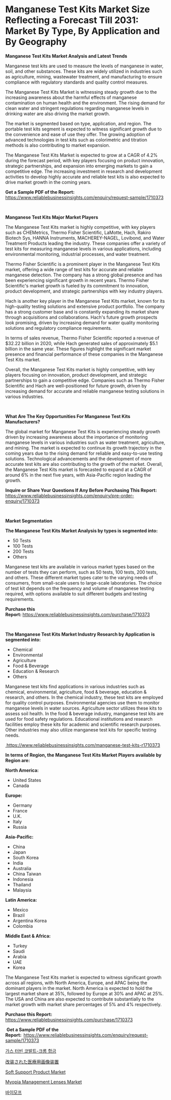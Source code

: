 <p><h1>Manganese Test Kits Market Size Reflecting a Forecast Till 2031: Market By Type, By Application and By Geography</h1></p><p><strong>Manganese Test Kits Market Analysis and Latest Trends</strong></p>
<p><p>Manganese test kits are used to measure the levels of manganese in water, soil, and other substances. These kits are widely utilized in industries such as agriculture, mining, wastewater treatment, and manufacturing to ensure compliance with regulatory standards and quality control measures.</p><p>The Manganese Test Kits Market is witnessing steady growth due to the increasing awareness about the harmful effects of manganese contamination on human health and the environment. The rising demand for clean water and stringent regulations regarding manganese levels in drinking water are also driving the market growth.</p><p>The market is segmented based on type, application, and region. The portable test kits segment is expected to witness significant growth due to the convenience and ease of use they offer. The growing adoption of advanced technologies in test kits such as colorimetric and titration methods is also contributing to market expansion.</p><p>The Manganese Test Kits Market is expected to grow at a CAGR of 4.2% during the forecast period, with key players focusing on product innovation, strategic partnerships, and expansion into emerging markets to gain a competitive edge. The increasing investment in research and development activities to develop highly accurate and reliable test kits is also expected to drive market growth in the coming years.</p></p>
<p><strong>Get a Sample PDF of the Report:&nbsp;</strong> <a href="https://www.reliablebusinessinsights.com/enquiry/request-sample/1710373">https://www.reliablebusinessinsights.com/enquiry/request-sample/1710373</a></p>
<p>&nbsp;</p>
<p><strong>Manganese Test Kits Major Market Players</strong></p>
<p><p>The Manganese Test Kits market is highly competitive, with key players such as CHEMetrics, Thermo Fisher Scientific, LaMotte, Hach, Rakiro Biotech Sys, HANNA Instruments, MACHEREY-NAGEL, Lovibond, and Water Treatment Products leading the industry. These companies offer a variety of test kits for measuring manganese levels in various applications, including environmental monitoring, industrial processes, and water treatment.</p><p>Thermo Fisher Scientific is a prominent player in the Manganese Test Kits market, offering a wide range of test kits for accurate and reliable manganese detection. The company has a strong global presence and has been experiencing significant growth in recent years. Thermo Fisher Scientific's market growth is fueled by its commitment to innovation, product development, and strategic partnerships with key industry players.</p><p>Hach is another key player in the Manganese Test Kits market, known for its high-quality testing solutions and extensive product portfolio. The company has a strong customer base and is constantly expanding its market share through acquisitions and collaborations. Hach's future growth prospects look promising, driven by increasing demand for water quality monitoring solutions and regulatory compliance requirements.</p><p>In terms of sales revenue, Thermo Fisher Scientific reported a revenue of $32.22 billion in 2020, while Hach generated sales of approximately $5.1 billion in the same year. These figures highlight the significant market presence and financial performance of these companies in the Manganese Test Kits market.</p><p>Overall, the Manganese Test Kits market is highly competitive, with key players focusing on innovation, product development, and strategic partnerships to gain a competitive edge. Companies such as Thermo Fisher Scientific and Hach are well-positioned for future growth, driven by increasing demand for accurate and reliable manganese testing solutions in various industries.</p></p>
<p>&nbsp;</p>
<p><strong>What Are The Key Opportunities For Manganese Test Kits Manufacturers?</strong></p>
<p><p>The global market for Manganese Test Kits is experiencing steady growth driven by increasing awareness about the importance of monitoring manganese levels in various industries such as water treatment, agriculture, and mining. The market is expected to continue its growth trajectory in the coming years due to the rising demand for reliable and easy-to-use testing solutions. Technological advancements and the development of more accurate test kits are also contributing to the growth of the market. Overall, the Manganese Test Kits market is forecasted to expand at a CAGR of around 6% in the next five years, with Asia-Pacific region leading the growth.</p></p>
<p><strong>Inquire or Share Your Questions If Any Before Purchasing This Report:</strong> <a href="https://www.reliablebusinessinsights.com/enquiry/pre-order-enquiry/1710373">https://www.reliablebusinessinsights.com/enquiry/pre-order-enquiry/1710373</a></p>
<p>&nbsp;</p>
<p><strong>Market Segmentation</strong></p>
<p><strong>The Manganese Test Kits Market Analysis by types is segmented into:</strong></p>
<p><ul><li>50 Tests</li><li>100 Tests</li><li>200 Tests</li><li>Others</li></ul></p>
<p><p>Manganese test kits are available in various market types based on the number of tests they can perform, such as 50 tests, 100 tests, 200 tests, and others. These different market types cater to the varying needs of consumers, from small-scale users to large-scale laboratories. The choice of test kit depends on the frequency and volume of manganese testing required, with options available to suit different budgets and testing requirements.</p></p>
<p><strong>Purchase this Report:&nbsp;</strong><a href="https://www.reliablebusinessinsights.com/purchase/1710373">https://www.reliablebusinessinsights.com/purchase/1710373</a></p>
<p>&nbsp;</p>
<p><strong>The Manganese Test Kits Market Industry Research by Application is segmented into:</strong></p>
<p><ul><li>Chemical</li><li>Environmental</li><li>Agriculture</li><li>Food & Beverage</li><li>Education & Research</li><li>Others</li></ul></p>
<p><p>Manganese test kits find applications in various industries such as chemical, environmental, agriculture, food & beverage, education & research, and others. In the chemical industry, these test kits are employed for quality control purposes. Environmental agencies use them to monitor manganese levels in water sources. Agriculture sector utilizes these kits to assess soil health. In the food & beverage industry, manganese test kits are used for food safety regulations. Educational institutions and research facilities employ these kits for academic and scientific research purposes. Other industries may also utilize manganese test kits for specific testing needs.</p></p>
<p><a href="https://www.reliablebusinessinsights.com/manganese-test-kits-r1710373">&nbsp;https://www.reliablebusinessinsights.com/manganese-test-kits-r1710373</a></p>
<p><strong>In terms of Region, the Manganese Test Kits Market Players available by Region are:</strong></p>
<p>
    <p> <strong> North America: </strong>
        <ul>
            <li>United States</li>
            <li>Canada</li>
        </ul>
        </p> 
    <p> <strong> Europe: </strong>
        <ul>
            <li>Germany</li>
            <li>France</li>
            <li>U.K.</li>
            <li>Italy</li>
            <li>Russia</li>
        </ul>
        </p> 
    <p> <strong> Asia-Pacific: </strong>
        <ul>
            <li>China</li>
            <li>Japan</li>
            <li>South Korea</li>
            <li>India</li>
            <li>Australia</li>
            <li>China Taiwan</li>
            <li>Indonesia</li>
            <li>Thailand</li>
            <li>Malaysia</li>
        </ul>
        </p> 
    <p> <strong> Latin America: </strong>
        <ul>
            <li>Mexico</li>
            <li>Brazil</li>
            <li>Argentina Korea</li>
            <li>Colombia</li>
        </ul>
        </p> 
    <p> <strong> Middle East & Africa: </strong>
        <ul>
            <li>Turkey</li>
            <li>Saudi</li>
            <li>Arabia</li>
            <li>UAE</li>
            <li>Korea</li>
        </ul>
    </p>
    </p>
<p><p>The Manganese Test Kits market is expected to witness significant growth across all regions, with North America, Europe, and APAC being the dominant players in the market. North America is expected to hold the largest market share at 35%, followed by Europe at 30% and APAC at 25%. The USA and China are also expected to contribute substantially to the market growth with market share percentages of 5% and 4% respectively.</p></p>
<p><strong>Purchase this Report: </strong><a href="https://www.reliablebusinessinsights.com/purchase/1710373">https://www.reliablebusinessinsights.com/purchase/1710373</a></p>
<p>&nbsp;<strong>Get a Sample PDF of the Report:&nbsp;&nbsp;</strong><a href="https://www.reliablebusinessinsights.com/enquiry/request-sample/1710373">https://www.reliablebusinessinsights.com/enquiry/request-sample/1710373</a></p>
<p><strong></strong></p>
<p><p><a href="https://github.com/vsr06p4p49/Market-Research-Report-List-2/blob/main/1971048107040.md">가스 터빈 코발트-크롬 합금</a></p><p><a href="https://github.com/kegley4963/Market-Research-Report-List-1/blob/main/9703114126355.md">改装された医療用画像装置</a></p><p><a href="https://github.com/mahnoor2003/Market-Research-Report-List-4/blob/main/soft-support-product-market.md">Soft Support Product Market</a></p><p><a href="https://github.com/BryceTownsendr/Market-Research-Report-List-5/blob/main/myopia-management-lenses-market.md">Myopia Management Lenses Market</a></p><p><a href="https://github.com/vanessagrant665567/Market-Research-Report-List-1/blob/main/8059690123437.md">바이모프</a></p></p>
